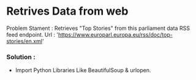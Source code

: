 # Retrives Data from web 

Problem Stament : Retrieves "Top Stories" from this parliament data RSS feed endpoint. Url : 'https://www.europarl.europa.eu/rss/doc/top-stories/en.xml'

### Solution :

- Import Python Libraries Like BeautifulSoup & urlopen.


